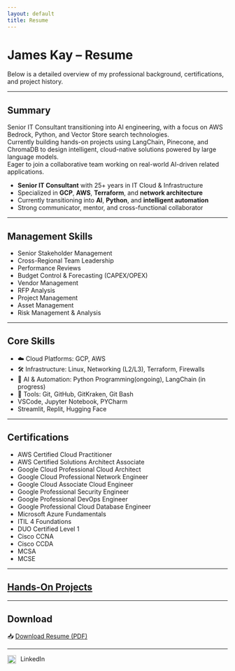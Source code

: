 ```yaml
---
layout: default
title: Resume
---
```


# James Kay – Resume

Below is a detailed overview of my professional background, certifications, and project history.

---

## Summary

Senior IT Consultant transitioning into AI engineering, with a focus on AWS Bedrock, Python, and Vector Store search technologies.  
Currently building hands-on projects using LangChain, Pinecone, and ChromaDB to design intelligent, cloud-native solutions powered by large language models.  
Eager to join a collaborative team working on real-world AI-driven related applications.

- **Senior IT Consultant** with 25+ years in IT Cloud & Infrastructure  
- Specialized in **GCP**, **AWS**, **Terraform**, and **network architecture**  
- Currently transitioning into **AI**, **Python**, and **intelligent automation**  
- Strong communicator, mentor, and cross-functional collaborator

---

## Management Skills

- Senior Stakeholder Management  
- Cross-Regional Team Leadership  
- Performance Reviews  
- Budget Control & Forecasting (CAPEX/OPEX)  
- Vendor Management  
- RFP Analysis  
- Project Management  
- Asset Management  
- Risk Management & Analysis

---

## Core Skills

- ☁️ Cloud Platforms: GCP, AWS  
- 🛠 Infrastructure: Linux, Networking (L2/L3), Terraform, Firewalls  
- 🤖 AI & Automation: Python Programming(ongoing), LangChain (in progress)  
- 🧰 Tools: Git, GitHub, GitKraken, Git Bash
-  VSCode, Jupyter Notebook, PYCharm
-  Streamlit, Replit, Hugging Face

---

## Certifications

- AWS Certified Cloud Practitioner  
- AWS Certified Solutions Architect Associate  
- Google Cloud Professional Cloud Architect  
- Google Cloud Professional Network Engineer  
- Google Cloud Associate Cloud Engineer  
- Google Professional Security Engineer  
- Google Professional DevOps Engineer  
- Google Professional Cloud Database Engineer  
- Microsoft Azure Fundamentals  
- ITIL 4 Foundations  
- DUO Certified Level 1  
- Cisco CCNA  
- Cisco CCDA  
- MCSA  
- MCSE

---

## [Hands-On Projects](https://jameskay-ai.github.io/)

---

## Download

📥 [Download Resume (PDF)](James-Kay-Resume.pdf)

---

<a href="https://linkedin.com/in/4evolutionism" target="_blank" style="text-decoration: none;">
  <img src="https://upload.wikimedia.org/wikipedia/commons/c/ca/LinkedIn_logo_initials.png" alt="LinkedIn" width="20" style="vertical-align: middle; margin-right: 6px;">
  LinkedIn
</a>
